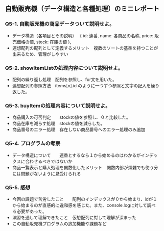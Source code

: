 ## 自動販売機（データ構造と各種処理）のミニレポート
### Q5-1. 自動販売機の商品データついて説明せよ。
* データ構造（各項目とその説明）　 { id: 連番, name: 各商品の名称, price: 販売価格の値, stock: 在庫の値 },
* 連想配列の配列として定義するメリット　複数のソートの基準を持つことが出来るため、管理がしやすい
### Q5-2. showItemListの処理内容について説明せよ。
* 配列の繰り返し処理　配列を参照し、for文を用いた。
* 連想配列の参照方法　items[n].id のように一つずつ参照と文字の記入を繰り返した。
### Q5-3. buyItemの処理内容について説明せよ。
* 商品購入の可否判定　　stockの値を参照し、０と比較した。
* 商品在庫を減らす処理　stockの値を減らした。
* 商品番号のエラー処理　存在しない商品番号へのエラー処理のみ追加
### Q5-4. プログラムの考察
* データ構造について　　連番とするなら１から始めるのはわかるがインデックスに合わせるべきではないか
* 商品一覧表示と購入処理を関数化したメリット　関数内部が煩雑でも使う分には問題がないように見受けられる
### Q5-5. 感想
* 今回の課題で苦労したこと　　配列のインデックスが０から始まり、idが１から始まるのが直感的に違和感を感じた。また、console.logに対して調べる必要があった。
* 演習を通して理解できたこと　仮想配列に対して理解が深まった
* この自動販売機プログラムの追加機能や課題など
